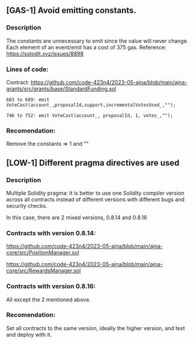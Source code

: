 ## [GAS-1] Avoid emitting constants.

### Description

The constants are unnecessary to emit since the value will never change. Each element of an event/emit has a cost of 375 gas.
Reference: https://solodit.xyz/issues/8898

### Lines of code:

Contract: https://github.com/code-423n4/2023-05-ajna/blob/main/ajna-grants/src/grants/base/StandardFunding.sol

`683 to 689: emit VoteCast(account_,proposalId,support,incrementalVotesUsed_,"");`

`746 to 752: emit VoteCast(account_, proposalId, 1, votes_,"");`

### Recomendation:

Remove the constants => 1 and ""


## [LOW-1] Different pragma directives are used

### Description

Multiple Solidity pragma: It is better to use one Solidity compiler version across all contracts instead of different versions with different bugs and security checks.

In this case, there are 2 mixed versions, 0.8.14 and 0.8.16

### Contracts with version 0.8.14:

https://github.com/code-423n4/2023-05-ajna/blob/main/ajna-core/src/PositionManager.sol

https://github.com/code-423n4/2023-05-ajna/blob/main/ajna-core/src/RewardsManager.sol

### Contracts with version 0.8.16:

All except the 2 mentioned above.

### Recomendation:

Set all contracts to the same version, ideally the higher version, and test and deploy with it.



